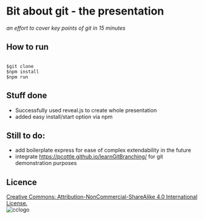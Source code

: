# Bit about git - the presentation
_an effort to cover key points of git in 15 minutes_

## How to run
<pre><code>
$git clone
$npm install
$npm run
</code></pre>

## Stuff done
- Successfully used reveal.js to create whole presentation
- added easy install/start option via npm

## Still to do:
- add boilerplate express for ease of complex extendability in the future
- integrate https://pcottle.github.io/learnGitBranching/ for git demonstration purposes 

## Licence
[Creative Commons: Attribution-NonCommercial-ShareAlike 4.0 International License.][1]<br>
![cclogo][cclogo]

[1]: http://creativecommons.org/licenses/by-nc-sa/4.0/
[cclogo]: https://i.creativecommons.org/l/by-nc-sa/4.0/88x31.png